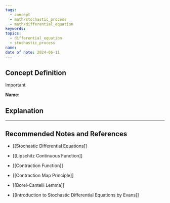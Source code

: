 ```yaml
---
tags:
  - concept
  - math/stochastic_process
  - math/differential_equation
keywords: 
topics:
  - differential_equation
  - stochastic_process
name: 
date of note: 2024-06-11
---
```


## Concept Definition

>[!important]
>**Name**: 



## Explanation





-----------
##  Recommended Notes and References

- [[Stochastic Differential Equations]]

- [[Lipschitz Continuous Function]]
- [[Contraction Function]]
- [[Contraction Map Principle]]
- [[Borel-Cantelli Lemma]]


- [[Introduction to Stochastic Differential Equations by Evans]]